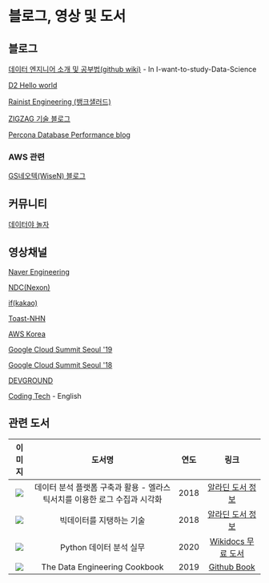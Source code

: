 # 블로그, 영상 및 도서

## 블로그

[데이터 엔지니어 소개 및 공부법\(github wiki\)](https://github.com/Team-Neighborhood/I-want-to-study-Data-Science/wiki/%EB%8D%B0%EC%9D%B4%ED%84%B0-%EC%97%94%EC%A7%80%EB%8B%88%EC%96%B4) - In I-want-to-study-Data-Science

[D2 Hello world](https://d2.naver.com/helloworld)

[Rainist Engineering \(뱅크샐러드\)](https://medium.com/rainist-engineering)

[ZIGZAG 기술 블로그](https://devblog.croquis.com/ko/)

[Percona Database Performance blog](https://www.percona.com/blog/)

### AWS 관련

[GS네오텍\(WiseN\) 블로그](https://blog.wisen.co.kr/?cat=3)

## 커뮤니티

[데이터야 놀자](https://datayanolja.github.io/index.html)

## 영상채널

[Naver Engineering](https://tv.naver.com/naverd2)

[NDC\(Nexon\)](https://www.youtube.com/channel/UC3ZjKSQX9JJRCjw3aSrBXSg/videos)

[if\(kakao\)](https://if.kakao.com)

[Toast-NHN](https://www.youtube.com/channel/UC982FhzZx87lIWCimFiry_w/videos)

[AWS Korea](https://www.youtube.com/channel/UCM9urpxJaoPf-j1cV9pGszg/videos)

[Google Cloud Summit Seoul '19](https://www.youtube.com/playlist?list=PLBgogxgQVM9tS7Yhzjc3Wt56jc5j-z_4C)

[Google Cloud Summit Seoul '18](https://www.youtube.com/playlist?list=PLBgogxgQVM9vGnvvD-C3ZTpSo_FcTiWl-%20)

[DEVGROUND](http://52.78.123.153/)

[Coding Tech](https://www.youtube.com/channel/UCtxCXg-UvSnTKPOzLH4wJaQ/videos) - English

## 관련 도서

| 이미지 | 도서명 | 연도 | 링크 |
| :---: | :---: | :---: | :---: |
| ![](https://image.aladin.co.kr/product/16831/62/cover150/k812534667_1.jpg) | 데이터 분석 플랫폼 구축과 활용    - 엘라스틱서치를 이용한  로그 수집과 시각화 | 2018 | [알라딘 도서 정보](https://www.aladin.co.kr/shop/wproduct.aspx?ItemId=168316274) |
| ![](https://image.aladin.co.kr/product/17184/68/cover150/k292534797_1.jpg) | 빅데이터를 지탱하는 기술 | 2018 | [알라딘 도서 정보](https://www.aladin.co.kr/shop/wproduct.aspx?ItemId=171846800) |
| ![](https://wikidocs.net/images//book/%E1%84%89%E1%85%B3%E1%84%8F%E1%85%B3%E1%84%85%E1%85%B5%E1%86%AB%E1%84%89%E1%85%A3%E1%86%BA_2018-03-28_%E1%84%8B%E1%85%A9%E1%84%92%E1%85%AE_12.41.33.png) | Python 데이터 분석 실무 | 2020 | [Wikidocs 무료 도서](https://wikidocs.net/book/1867) |
| ![](https://raw.githubusercontent.com/andkret/Cookbook/master/images/CookbookCover.jpg) | The Data Engineering  Cookbook | 2019 | [Github Book](https://github.com/andkret/Cookbook) |



